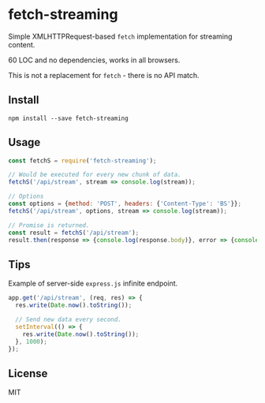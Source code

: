 # fetch-streaming

Simple XMLHTTPRequest-based `fetch` implementation for streaming content.

60 LOC and no dependencies, works in all browsers.

This is not a replacement for `fetch` - there is no API match.

## Install

`npm install --save fetch-streaming`

## Usage

```javascript
const fetchS = require('fetch-streaming');

// Would be executed for every new chunk of data.
fetchS('/api/stream', stream => console.log(stream));

// Options
const options = {method: 'POST', headers: {'Content-Type': 'BS'}};
fetchS('/api/stream', options, stream => console.log(stream));

// Promise is returned.
const result = fetchS('/api/stream');
result.then(response => {console.log(response.body)}, error => {console.error(error)})
```

## Tips

Example of server-side `express.js` infinite endpoint.

```javascript
app.get('/api/stream', (req, res) => {
  res.write(Date.now().toString());

  // Send new data every second.
  setInterval(() => {
    res.write(Date.now().toString());
  }, 1000);
});
```

## License

MIT
